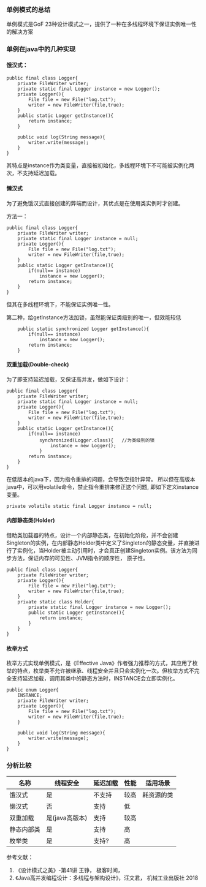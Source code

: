 ### 单例模式的总结

  单例模式是GoF 23种设计模式之一，提供了一种在多线程环境下保证实例唯一性的解决方案



### 单例在java中的几种实现

#### 饿汉式：

```
public final class Logger{
	private FileWriter writer;
	private static final Logger instance = new Logger();
	private Logger(){
		File file = new File("log.txt");
		writer = new FileWriter(file,true);
	}
	public static Logger getInstance(){
		return instance;
	}
	
	public void log(String message){
		writer.write(message);
	}
}
```

​     其特点是instance作为类变量，直接被初始化，多线程环境下不可能被实例化两次，不支持延迟加载。

#### 懒汉式

 为了避免饿汉式直接创建的弊端而设计，其优点是在使用类实例时才创建。

方法一：

```
public final class Logger{
	private FileWriter writer;
	private static final Logger instance = null;
	private Logger(){
		File file = new File("log.txt");
		writer = new FileWriter(file,true);
	}
	public static Logger getInstance(){
		if(null== instance)
			instance = new Logger();
		return instance;
	}
}
```

 但其在多线程环境下，不能保证实例唯一性。

第二种，给getInstance方法加锁，虽然能保证类级别的唯一，但效能较低

```
	public static synchronized Logger getInstance(){
		if(null== instance)
			instance = new Logger();
		return instance;
	}
```



#### 双重加载(Double-check)

为了即支持延迟加载，又保证高并发，做如下设计：

```
public final class Logger{
	private FileWriter writer;
	private static final Logger instance = null;
	private Logger(){
		File file = new File("log.txt");
		writer = new FileWriter(file,true);
	}
	public static Logger getInstance(){
		if(null== instance)
			synchronized(Logger.class){   //为类级别的锁
				instance = new Logger();
			}
		return instance;
	}
}
```

 在低版本的java下，因为指令重排的问题，会导致空指针异常。 所以但在高版本java中，可以用volatile命令，禁止指令重排来修正这个问题, 即如下定义instance变量。

```
private volatile static final Logger instance = null;
```

#### 内部静态类(Holder)

   借助类加载器的特点，设计一个内部静态类，在初始化阶段，并不会创建Singleton的实例，在内部静态Holder类中定义了Singleton的静态变量，并直接进行了实例化，当Holder被主动引用时，才会真正创建Singleton实例。该方法为同步方法，保证内存的可见性、JVM指令的顺序性， 原子性。

```
public final class Logger{
	private FileWriter writer;
	private Logger(){
		File file = new File("log.txt");
		writer = new FileWriter(file,true);
	}
	private static class Holder{
		private static final Logger instance = new Logger();
        public static Logger getInstance(){
            return instance;
        }
	}
}
```

#### 枚举方式

 枚举方式实现单例模式，是《Effective Java》作者强力推荐的方式，其应用了枚举的特点，枚举类不允许被继承、线程安全并且只会实例化一次。但枚举方式不完全支持延迟加载，调用其类中的静态方法时，INSTANCE会立即实例化。

```
public enum Logger{
	INSTANCE;
	private FileWriter writer;
	private Logger(){
		File file = new File("log.txt");
		writer = new FileWriter(file,true);
	}
	
	public void log(String message){
		writer.write(message);
	}	
}
```



### 分析比较

| 名称       | 线程安全       | 延迟加载 | 性能 | 适用场景   |
| ---------- | -------------- | -------- | ---- | ---------- |
| 饿汉式     | 是             | 不支持   | 较高 | 耗资源的类 |
| 懒汉式     | 否             | 支持     | 低   |            |
| 双重加载   | 是(java高版本) | 支持     | 较高 |            |
| 静态内部类 | 是             | 支持     | 高   |            |
| 枚举类     | 是             | 支持?    | 高   |            |



参考文献：

1.  《设计模式之美》-第41讲 王铮， 极客时间，
2. 《Java高并发编程设计：多线程与架构设计》，汪文君， 机械工业出版社 2018